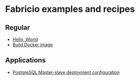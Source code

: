 # Fabricio examples and recipes

## Regular

* [Hello, World](hello_world/)
* [Build Docker image](build_image/)

## Applications

* [PostgreSQL Master-slave deployment configuration](db/postgres/master_slave/)
